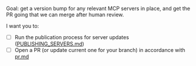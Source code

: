 Goal: get a version bump for any relevant MCP servers in place, and get the PR going that we can merge after human review.

I want you to:

- [ ] Run the publication process for server updates ([PUBLISHING_SERVERS.md](../../docs/PUBLISHING_SERVERS.md))
- [ ] Open a PR (or update current one for your branch) in accordance with [pr.md](./pr.md)
